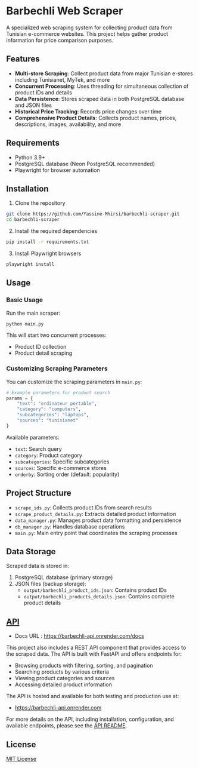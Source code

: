 # Barbechli Web Scraper

A specialized web scraping system for collecting product data from Tunisian e-commerce websites. This project helps gather product information for price comparison purposes.

## Features

- **Multi-store Scraping**: Collect product data from major Tunisian e-stores including Tunisianet, MyTek, and more
- **Concurrent Processing**: Uses threading for simultaneous collection of product IDs and details
- **Data Persistence**: Stores scraped data in both PostgreSQL database and JSON files
- **Historical Price Tracking**: Records price changes over time
- **Comprehensive Product Details**: Collects product names, prices, descriptions, images, availability, and more

## Requirements

- Python 3.9+
- PostgreSQL database (Neon PostgreSQL recommended)
- Playwright for browser automation

## Installation

1. Clone the repository
```bash
git clone https://github.com/Yassine-Mhirsi/barbechli-scraper.git
cd barbechli-scraper
```

2. Install the required dependencies
```bash
pip install -r requirements.txt
```

3. Install Playwright browsers
```bash
playwright install
```

## Usage

### Basic Usage

Run the main scraper:

```bash
python main.py
```

This will start two concurrent processes:
- Product ID collection
- Product detail scraping

### Customizing Scraping Parameters

You can customize the scraping parameters in `main.py`:

```python
# Example parameters for product search
params = {
    "text": "ordinateur portable",
    "category": "computers",
    "subcategories": "laptops",
    "sources": "tunisianet"
}
```

Available parameters:
- `text`: Search query
- `category`: Product category
- `subcategories`: Specific subcategories
- `sources`: Specific e-commerce stores
- `orderby`: Sorting order (default: popularity)

## Project Structure

- `scrape_ids.py`: Collects product IDs from search results
- `scrape_product_details.py`: Extracts detailed product information
- `data_manager.py`: Manages product data formatting and persistence
- `db_manager.py`: Handles database operations
- `main.py`: Main entry point that coordinates the scraping processes

## Data Storage

Scraped data is stored in:
1. PostgreSQL database (primary storage)
2. JSON files (backup storage):
   - `output/barbechli_product_ids.json`: Contains product IDs
   - `output/barbechli_products_details.json`: Contains complete product details

## [API](api/README.md)

- Docs URL : https://barbechli-api.onrender.com/docs

This project also includes a REST API component that provides access to the scraped data. The API is built with FastAPI and offers endpoints for:

- Browsing products with filtering, sorting, and pagination
- Searching products by various criteria
- Viewing product categories and sources
- Accessing detailed product information

The API is hosted and available for both testing and production use at:
- https://barbechli-api.onrender.com

For more details on the API, including installation, configuration, and available endpoints, please see the [API README](api/README.md).

## License

[MIT License](LICENSE)
